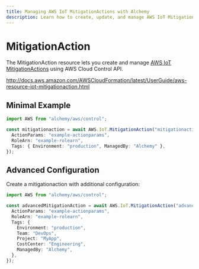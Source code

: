 ```yaml
---
title: Managing AWS IoT MitigationActions with Alchemy
description: Learn how to create, update, and manage AWS IoT MitigationActions using Alchemy Cloud Control.
---
```


# MitigationAction

The MitigationAction resource lets you create and manage [AWS IoT MitigationActions](https://docs.aws.amazon.com/iot/latest/userguide/) using AWS Cloud Control API.

http://docs.aws.amazon.com/AWSCloudFormation/latest/UserGuide/aws-resource-iot-mitigationaction.html

## Minimal Example

```ts
import AWS from "alchemy/aws/control";

const mitigationaction = await AWS.IoT.MitigationAction("mitigationaction-example", {
  ActionParams: "example-actionparams",
  RoleArn: "example-rolearn",
  Tags: { Environment: "production", ManagedBy: "Alchemy" },
});
```

## Advanced Configuration

Create a mitigationaction with additional configuration:

```ts
import AWS from "alchemy/aws/control";

const advancedMitigationAction = await AWS.IoT.MitigationAction("advanced-mitigationaction", {
  ActionParams: "example-actionparams",
  RoleArn: "example-rolearn",
  Tags: {
    Environment: "production",
    Team: "DevOps",
    Project: "MyApp",
    CostCenter: "Engineering",
    ManagedBy: "Alchemy",
  },
});
```

